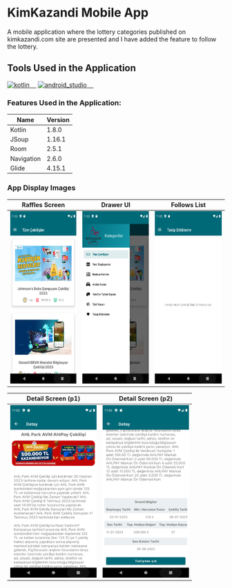 # KimKazandi Mobile App
A mobile application where the lottery categories published on kimkazandi.com site are presented and I have added the feature to follow the lottery.

## Tools Used in the Application

<a href="https://kotlinlang.org/" rel="nofollow"><img alt="kotlin" src="https://upload.wikimedia.org/wikipedia/commons/7/74/Kotlin_Icon.png" width="40" style="max-width: 100%;">&nbsp;&nbsp;&nbsp;&nbsp;</a>
<a href="https://developer.android.com/studio" rel="nofollow"><img alt="android_studio" src="https://github.com/yyigityesiladaa/yyigityesiladaa/blob/main/database_and_tool_icons/android_studio.svg" width="40" style="max-width: 100%;">&nbsp;&nbsp;&nbsp;&nbsp;</a>

### Features Used in the Application:
                    
Name  | Version
------------- | -------------
Kotlin | 1.8.0
JSoup | 1.16.1
Room | 2.5.1
Navigation  | 2.6.0
Glide | 4.15.1
</p>

### App Display Images

Raffles Screen  | Drawer UI | Follows List
------------- | ------------- | -------------
<a><img src="https://github.com/yigityesiladaa/android_raffle_app/blob/main/app_images/raffle_list.png" width="200" height="400" /></a> | <a><img src="https://github.com/yigityesiladaa/android_raffle_app/blob/main/app_images/drawer.png" width="200" height="400" /></a> | <a><img src="https://github.com/yigityesiladaa/android_raffle_app/blob/main/app_images/follow_list.png" width="200" height="400" /></a>

Detail Screen (p1)  | Detail Screen (p2)
------------- | ------------- 
<a><img src="https://github.com/yigityesiladaa/android_raffle_app/blob/main/app_images/detail_up.png" width="200" height="400" /></a> | <a><img src="https://github.com/yigityesiladaa/android_raffle_app/blob/main/app_images/detail_down.png" width="200" height="400" /></a> 


